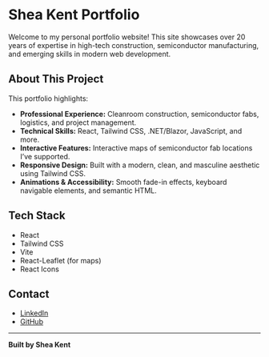 # Shea Kent Portfolio

Welcome to my personal portfolio website! This site showcases over 20 years of expertise in high-tech construction, semiconductor manufacturing, and emerging skills in modern web development.

## About This Project

This portfolio highlights:

- **Professional Experience:** Cleanroom construction, semiconductor fabs, logistics, and project management.
- **Technical Skills:** React, Tailwind CSS, .NET/Blazor, JavaScript, and more.
- **Interactive Features:** Interactive maps of semiconductor fab locations I’ve supported.
- **Responsive Design:** Built with a modern, clean, and masculine aesthetic using Tailwind CSS.
- **Animations & Accessibility:** Smooth fade-in effects, keyboard navigable elements, and semantic HTML.

## Tech Stack

- React
- Tailwind CSS
- Vite
- React-Leaflet (for maps)
- React Icons

## Contact

- [LinkedIn](https://linkedin.com/in/shea-kent/)
- [GitHub](https://github.com/sheakent01)

---

**Built by Shea Kent**
